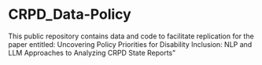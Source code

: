 # CRPD_Data-Policy
This public repository contains data and code to facilitate replication for the paper entitled: Uncovering Policy Priorities for Disability Inclusion: NLP and LLM Approaches to Analyzing CRPD State Reports"
